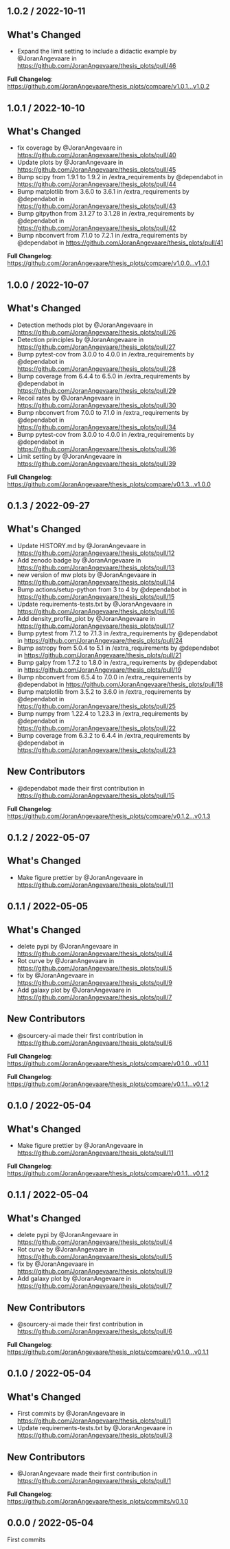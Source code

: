 1.0.2 / 2022-10-11
------------------

## What's Changed

* Expand the limit setting to include a didactic example by @JoranAngevaare in https://github.com/JoranAngevaare/thesis_plots/pull/46


**Full Changelog**: https://github.com/JoranAngevaare/thesis_plots/compare/v1.0.1...v1.0.2


1.0.1 / 2022-10-10
------------------

## What's Changed

* fix coverage by @JoranAngevaare in https://github.com/JoranAngevaare/thesis_plots/pull/40
* Update plots by @JoranAngevaare in https://github.com/JoranAngevaare/thesis_plots/pull/45
* Bump scipy from 1.9.1 to 1.9.2 in /extra_requirements by @dependabot in https://github.com/JoranAngevaare/thesis_plots/pull/44
* Bump matplotlib from 3.6.0 to 3.6.1 in /extra_requirements by @dependabot in https://github.com/JoranAngevaare/thesis_plots/pull/43
* Bump gitpython from 3.1.27 to 3.1.28 in /extra_requirements by @dependabot in https://github.com/JoranAngevaare/thesis_plots/pull/42
* Bump nbconvert from 7.1.0 to 7.2.1 in /extra_requirements by @dependabot in https://github.com/JoranAngevaare/thesis_plots/pull/41


**Full Changelog**: https://github.com/JoranAngevaare/thesis_plots/compare/v1.0.0...v1.0.1


1.0.0 / 2022-10-07
------------------

## What's Changed

* Detection methods plot by @JoranAngevaare in https://github.com/JoranAngevaare/thesis_plots/pull/26
* Detection principles by @JoranAngevaare in https://github.com/JoranAngevaare/thesis_plots/pull/27
* Bump pytest-cov from 3.0.0 to 4.0.0 in /extra_requirements by @dependabot
  in https://github.com/JoranAngevaare/thesis_plots/pull/28
* Bump coverage from 6.4.4 to 6.5.0 in /extra_requirements by @dependabot
  in https://github.com/JoranAngevaare/thesis_plots/pull/29
* Recoil rates by @JoranAngevaare in https://github.com/JoranAngevaare/thesis_plots/pull/30
* Bump nbconvert from 7.0.0 to 7.1.0 in /extra_requirements by @dependabot
  in https://github.com/JoranAngevaare/thesis_plots/pull/34
* Bump pytest-cov from 3.0.0 to 4.0.0 in /extra_requirements by @dependabot
  in https://github.com/JoranAngevaare/thesis_plots/pull/36
* Limit setting by @JoranAngevaare in https://github.com/JoranAngevaare/thesis_plots/pull/39

**Full Changelog**: https://github.com/JoranAngevaare/thesis_plots/compare/v0.1.3...v1.0.0



0.1.3 / 2022-09-27
------------------

## What's Changed

* Update HISTORY.md by @JoranAngevaare in https://github.com/JoranAngevaare/thesis_plots/pull/12
* Add zenodo badge by @JoranAngevaare in https://github.com/JoranAngevaare/thesis_plots/pull/13
* new version of mw plots by @JoranAngevaare in https://github.com/JoranAngevaare/thesis_plots/pull/14
* Bump actions/setup-python from 3 to 4 by @dependabot in https://github.com/JoranAngevaare/thesis_plots/pull/15
* Update requirements-tests.txt by @JoranAngevaare in https://github.com/JoranAngevaare/thesis_plots/pull/16
* Add density_profile_plot by @JoranAngevaare in https://github.com/JoranAngevaare/thesis_plots/pull/17
* Bump pytest from 7.1.2 to 7.1.3 in /extra_requirements by @dependabot
  in https://github.com/JoranAngevaare/thesis_plots/pull/24
* Bump astropy from 5.0.4 to 5.1 in /extra_requirements by @dependabot
  in https://github.com/JoranAngevaare/thesis_plots/pull/21
* Bump galpy from 1.7.2 to 1.8.0 in /extra_requirements by @dependabot
  in https://github.com/JoranAngevaare/thesis_plots/pull/19
* Bump nbconvert from 6.5.4 to 7.0.0 in /extra_requirements by @dependabot
  in https://github.com/JoranAngevaare/thesis_plots/pull/18
* Bump matplotlib from 3.5.2 to 3.6.0 in /extra_requirements by @dependabot
  in https://github.com/JoranAngevaare/thesis_plots/pull/25
* Bump numpy from 1.22.4 to 1.23.3 in /extra_requirements by @dependabot
  in https://github.com/JoranAngevaare/thesis_plots/pull/22
* Bump coverage from 6.3.2 to 6.4.4 in /extra_requirements by @dependabot
  in https://github.com/JoranAngevaare/thesis_plots/pull/23

## New Contributors

* @dependabot made their first contribution in https://github.com/JoranAngevaare/thesis_plots/pull/15

**Full Changelog**: https://github.com/JoranAngevaare/thesis_plots/compare/v0.1.2...v0.1.3

0.1.2 / 2022-05-07
------------------

## What's Changed

* Make figure prettier by @JoranAngevaare in https://github.com/JoranAngevaare/thesis_plots/pull/11

0.1.1 / 2022-05-05
------------------

## What's Changed

* delete pypi by @JoranAngevaare in https://github.com/JoranAngevaare/thesis_plots/pull/4
* Rot curve by @JoranAngevaare in https://github.com/JoranAngevaare/thesis_plots/pull/5
* fix by @JoranAngevaare in https://github.com/JoranAngevaare/thesis_plots/pull/9
* Add galaxy plot by @JoranAngevaare in https://github.com/JoranAngevaare/thesis_plots/pull/7

## New Contributors

* @sourcery-ai made their first contribution in https://github.com/JoranAngevaare/thesis_plots/pull/6

**Full Changelog**: https://github.com/JoranAngevaare/thesis_plots/compare/v0.1.0...v0.1.1

**Full Changelog**: https://github.com/JoranAngevaare/thesis_plots/compare/v0.1.1...v0.1.2


0.1.0 / 2022-05-04
------------------

## What's Changed

* Make figure prettier by @JoranAngevaare in https://github.com/JoranAngevaare/thesis_plots/pull/11

**Full Changelog**: https://github.com/JoranAngevaare/thesis_plots/compare/v0.1.1...v0.1.2

0.1.1 / 2022-05-04
------------------

## What's Changed

* delete pypi by @JoranAngevaare in https://github.com/JoranAngevaare/thesis_plots/pull/4
* Rot curve by @JoranAngevaare in https://github.com/JoranAngevaare/thesis_plots/pull/5
* fix by @JoranAngevaare in https://github.com/JoranAngevaare/thesis_plots/pull/9
* Add galaxy plot by @JoranAngevaare in https://github.com/JoranAngevaare/thesis_plots/pull/7

## New Contributors

* @sourcery-ai made their first contribution in https://github.com/JoranAngevaare/thesis_plots/pull/6

**Full Changelog**: https://github.com/JoranAngevaare/thesis_plots/compare/v0.1.0...v0.1.1

0.1.0 / 2022-05-04
------------------

## What's Changed

* First commits by @JoranAngevaare in https://github.com/JoranAngevaare/thesis_plots/pull/1
* Update requirements-tests.txt by @JoranAngevaare in https://github.com/JoranAngevaare/thesis_plots/pull/3

## New Contributors

* @JoranAngevaare made their first contribution in https://github.com/JoranAngevaare/thesis_plots/pull/1

**Full Changelog**: https://github.com/JoranAngevaare/thesis_plots/commits/v0.1.0

0.0.0 / 2022-05-04
------------------
First commits
